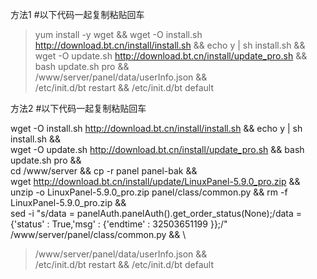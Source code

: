 方法1
#以下代码一起复制粘贴回车

>yum install -y wget && wget -O install.sh http://download.bt.cn/install/install.sh && echo y | sh install.sh && \
wget -O update.sh http://download.bt.cn/install/update_pro.sh && bash update.sh pro && \
>/www/server/panel/data/userInfo.json && \
/etc/init.d/bt restart && /etc/init.d/bt default



方法2
#以下代码一起复制粘贴回车

wget -O install.sh http://download.bt.cn/install/install.sh && echo y | sh install.sh && \
wget -O update.sh http://download.bt.cn/install/update_pro.sh && bash update.sh pro && \
cd /www/server && cp -r panel panel-bak && \
wget http://download.bt.cn/install/update/LinuxPanel-5.9.0_pro.zip && \
unzip -o LinuxPanel-5.9.0_pro.zip panel/class/common.py && rm -f LinuxPanel-5.9.0_pro.zip && \
sed -i "s/data = panelAuth.panelAuth().get_order_status(None);/data = {'status' : True,'msg' : {'endtime' : 32503651199 }};/" /www/server/panel/class/common.py && \
>/www/server/panel/data/userInfo.json && \
/etc/init.d/bt restart && /etc/init.d/bt default
